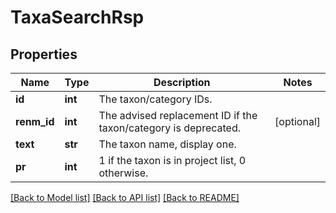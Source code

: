 # TaxaSearchRsp

## Properties
Name | Type | Description | Notes
------------ | ------------- | ------------- | -------------
**id** | **int** | The taxon/category IDs. | 
**renm_id** | **int** | The advised replacement ID if the taxon/category is deprecated. | [optional] 
**text** | **str** | The taxon name, display one. | 
**pr** | **int** | 1 if the taxon is in project list, 0 otherwise. | 

[[Back to Model list]](../README.md#documentation-for-models) [[Back to API list]](../README.md#documentation-for-api-endpoints) [[Back to README]](../README.md)



